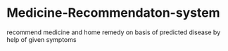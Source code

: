 # Medicine-Recommendaton-system
recommend medicine and home remedy on basis of predicted disease by help of given symptoms
